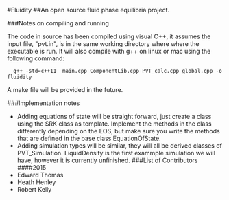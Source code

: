 #Fluidity
##An open source fluid phase equilibria project. 

###Notes on compiling and running 

The code in source has been compiled using visual C++, it assumes the input file, "pvt.in", is in the same working directory where where the executable is run. It will also compile with g++ on linux or mac using the following command: 
```
  g++ -std=c++11  main.cpp ComponentLib.cpp PVT_calc.cpp global.cpp -o fluidity 
```
A make file will be provided in the future.  

###Implementation notes
* Adding equations of state will be straight forward, just create a class using the SRK class as template. Implement the methods in the class differently depending on the EOS, but make sure you write the methods that are defined in the base class EquationOfState. 
* Adding simulation types will be similar, they will all be derived classes of PVT_Simulation. LiquidDensity is the first exammple simulation we will have, however it is currently unfinished. 
###List of Contributors
####2015 
* Edward Thomas 
* Heath Henley
* Robert Kelly 
